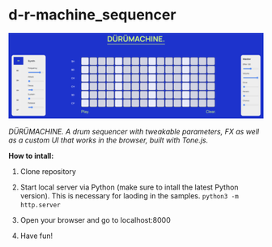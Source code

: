 # d-r-machine_sequencer
![Screenshot](preview.png)

*DÜRÜMACHINE. A drum sequencer with tweakable parameters, FX as well as a custom UI that works in the browser, built with Tone.js.*

**How to intall:**

1. Clone repository

2. Start local server via Python (make sure to intall the latest Python version). This is necessary for laoding in the samples.
``python3 -m http.server`` 

3. Open your browser and go to localhost:8000

4. Have fun!
